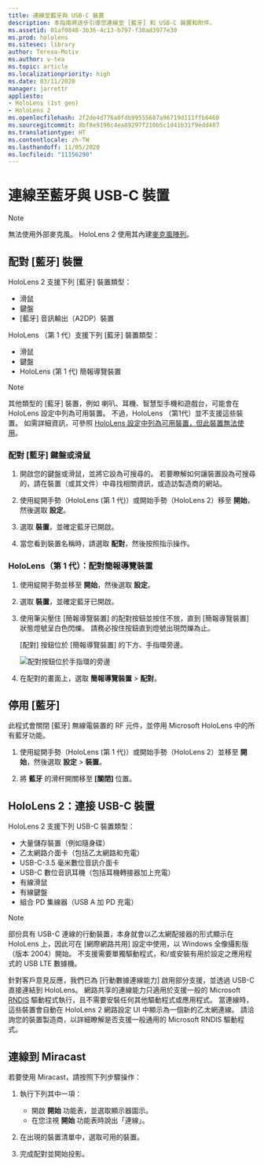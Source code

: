 ```yaml
---
title: 連線至藍牙與 USB-C 裝置
description: 本指南將逐步引導您連線至 [藍牙] 和 USB-C 裝置和附件。
ms.assetid: 01af0848-3b36-4c13-b797-f38ad3977e30
ms.prod: hololens
ms.sitesec: library
author: Teresa-Motiv
ms.author: v-tea
ms.topic: article
ms.localizationpriority: high
ms.date: 03/11/2020
manager: jarrettr
appliesto:
- HoloLens (1st gen)
- HoloLens 2
ms.openlocfilehash: 2f2de4d776a0fdb99555687a96719d111ffb6460
ms.sourcegitcommit: 8bf8e9196c4ea89297f210b5c1d41b31f9edd407
ms.translationtype: HT
ms.contentlocale: zh-TW
ms.lasthandoff: 11/05/2020
ms.locfileid: "11156290"
---
```

# 連線至藍牙與 USB-C 裝置

> [!NOTE]
> 無法使用外部麥克風。 HoloLens 2 使用其內建[麥克風陣列](hololens2-hardware.md#audio-and-speech)。

## 配對 [藍牙] 裝置

HoloLens 2 支援下列 [藍牙] 裝置類型：

- 滑鼠
- 鍵盤
- [藍牙] 音訊輸出（A2DP）裝置

HoloLens （第 1 代）支援下列 [藍牙] 裝置類型：

- 滑鼠
- 鍵盤
- HoloLens (第 1 代) 簡報導覽裝置

> [!NOTE]
> 其他類型的 [藍牙] 裝置，例如 喇叭、耳機、智慧型手機和遊戲台，可能會在 HoloLens 設定中列為可用裝置。 不過，HoloLens （第1代）並不支援這些裝置。 如需詳細資訊，可參照 [HoloLens 設定中列為可用裝置，但此裝置無法使用](hololens-FAQ.md#hololens-settings-lists-devices-as-available-but-the-devices-dont-work)。

### 配對 [藍牙] 鍵盤或滑鼠

1. 開啟您的鍵盤或滑鼠，並將它設為可搜尋的。 若要瞭解如何讓裝置設為可搜尋的，請在裝置（或其文件）中尋找相關資訊，或造訪製造商的網站。

1. 使用綻開手勢（HoloLens (第 1 代)）或開始手勢（HoloLens 2）移至 **開始**，然後選取 **設定**。

1. 選取 **裝置**，並確定藍牙已開啟。  

1. 當您看到裝置名稱時，請選取 **配對**，然後按照指示操作。

### HoloLens（第 1 代）：配對簡報導覽裝置

1. 使用綻開手勢並移至 **開始**，然後選取 **設定**。

1. 選取 **裝置**，並確定藍牙已開啟。

1. 使用筆尖壓住 [簡報導覽裝置] 的配對按鈕並按住不放，直到 [簡報導覽裝置] 狀態燈號呈白色閃爍。 請務必按住按鈕直到燈號出現閃爍為止。  

   [配對] 按鈕位於 [簡報導覽裝置] 的下方、手指環旁邊。
   
   ![配對按鈕位於手指環的旁邊](images/use-hololens-clicker-1.png)
   
1. 在配對的畫面上，選取 **簡報導覽裝置** > **配對**。

## 停用 [藍牙] 

此程式會關閉 [藍牙] 無線電裝置的 RF 元件，並停用 Microsoft HoloLens 中的所有藍牙功能。

1. 使用綻開手勢（HoloLens (第 1 代)）或開始手勢（HoloLens 2）並移至 **開始**，然後選取 **設定** > **裝置**。

1. 將 **藍牙** 的滑杆開關移至 **[關閉]** 位置。

## HoloLens 2：連接 USB-C 裝置

HoloLens 2 支援下列 USB-C 裝置類型：

- 大量儲存裝置（例如隨身碟）
- 乙太網路介面卡（包括乙太網路和充電）
- USB-C-3.5 毫米數位音訊介面卡
- USB-C 數位音訊耳機（包括耳機轉接器加上充電）
- 有線滑鼠
- 有線鍵盤
- 組合 PD 集線器（USB A 加 PD 充電）

> [!NOTE]
> 部份具有 USB-C 連線的行動裝置，本身就會以乙太網配接器的形式顯示在 HoloLens 上，因此可在 [網際網路共用] 設定中使用，以 Windows 全像攝影版（版本 2004）開始。 不支援需要單獨驅動程式，和/或安裝有用於設定之應用程式的 USB LTE 數據機。

針對客戶意見反應，我們已為 [行動數據連線能力] 啟用部分支援，並透過 USB-C 直接連結到 HoloLens。  網路共享的連線能力只適用於支援一般的 Microsoft [ RNDIS](https://docs.microsoft.com/windows-hardware/drivers/network/overview-of-remote-ndis--rndis-) 驅動程式執行，且不需要安裝任何其他驅動程式或應用程式。  當連線時，這些裝置會自動在 HoloLens 2 網路設定 UI 中顯示為一個新的乙太網連線。 請洽詢您的裝置製造商，以詳細瞭解是否支援一般通用的 Microsoft RNDIS 驅動程式。

## 連線到 Miracast

若要使用 Miracast，請按照下列步驟操作：

1. 執行下列其中一項：  

   - 開啟 **開始** 功能表，並選取顯示器圖示。
   - 在您注視 **開始** 功能表時說出「連線」。  

1. 在出現的裝置清單中，選取可用的裝置。

1. 完成配對並開始投影。
